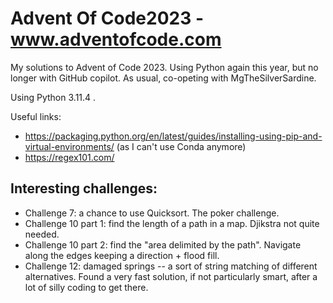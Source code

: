 # Advent Of Code2023 - www.adventofcode.com

My solutions to Advent of Code 2023. Using Python again this year, but no longer with GitHub copilot. As usual, co-opeting with MgTheSilverSardine.

Using Python 3.11.4 .

Useful links:

- https://packaging.python.org/en/latest/guides/installing-using-pip-and-virtual-environments/ (as I can't use Conda anymore)
- https://regex101.com/

## Interesting challenges:

- Challenge 7: a chance to use Quicksort. The poker challenge.
- Challenge 10 part 1: find the length of a path in a map. Djikstra not quite needed.
- Challenge 10 part 2: find the "area delimited by the path". Navigate along the edges keeping a direction + flood fill.
- Challenge 12: damaged springs -- a sort of string matching of different alternatives. Found a very fast solution, if not particularly smart, after a lot of silly coding to get there.
